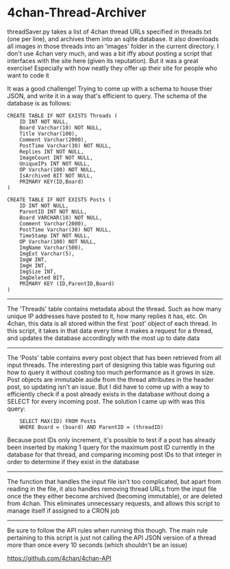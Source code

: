 # 4chan-Thread-Archiver
threadSaver.py takes a list of 4chan thread URLs specified in threads.txt (one per line), and archives them into an sqlite database. It also downloads all images in those threads into an 'images' folder in the current directory. I don't use 4chan very much, and was a bit iffy about posting a script that interfaces with the site here (given its reputation). But it was a great exercise! Especially with how neatly they offer up their site for people who want to code it

It was a good challenge! Trying to come up with a schema to house thier JSON, and write it in a way that's efficient to query. The schema of the database is as follows:

    CREATE TABLE IF NOT EXISTS Threads (
        ID INT NOT NULL, 
        Board Varchar(10) NOT NULL,
        Title Varchar(100),
        Comment Varchar(2000), 
        PostTime Varchar(30) NOT NULL, 
        Replies INT NOT NULL, 
        ImageCount INT NOT NULL,
        UniqueIPs INT NOT NULL, 
        OP Varchar(100) NOT NULL,
        IsArchived BIT NOT NULL,
        PRIMARY KEY(ID,Board)
    )
    
    CREATE TABLE IF NOT EXISTS Posts (
        ID INT NOT NULL,
        ParentID INT NOT NULL,
        Board VARCHAR(10) NOT NULL,
        Comment Varchar(2000),
        PostTime Varchar(30) NOT NULL,
        TimeStamp INT NOT NULL,
        OP Varchar(100) NOT NULL,
        ImgName Varchar(500),
        ImgExt Varchar(5),
        ImgW INT,
        ImgH INT,
        ImgSize INT,
        ImgDeleted BIT,
        PRIMARY KEY (ID,ParentID,Board)
    )

-----------------------------------------------------------------------------------------------------------------------------

The 'Threads' table contains metadata about the thread. Such as how many unique IP addresses have posted to it, how many replies it has, etc. On 4chan, this data is all stored within the first 'post' object of each thread. In this script, it takes in that data every time it makes a request for a thread, and updates the database accordingly with the most up to date data

-----------------------------------------------------------------------------------------------------------------------------

The 'Posts' table contains every post object that has been retrieved from all input threads. The interesting part of designing this table was figuring out how to query it without costing too much performance as it grows in size. Post objects are immutable aside from the thread attributes in the header post, so updating isn't an issue. But I did have to come up with a way to efficiently check if a post already exists in the database without doing a SELECT for every incoming post. The solution I came up with was this query:

        SELECT MAX(ID) FROM Posts
        WHERE Board = (board) AND ParentID = (threadID)

Because post IDs only increment, it's possible to test if a post has already been inserted by making 1 query for the maximum post ID currently in the database for that thread, and comparing incoming post IDs to that integer in order to determine if they exist in the database

-----------------------------------------------------------------------------------------------------------------------------

The function that handles the input file isn't too complicated, but apart from reading in the file, it also handles removing thread URLs from the input file once the they either become archived (becoming immutable), or are deleted from 4chan. This eliminates unnecessary requests, and allows this script to manage itself if assigned to a CRON job

-----------------------------------------------------------------------------------------------------------------------------

Be sure to follow the API rules when running this though. The main rule pertaining to this script is just not calling the API JSON version of a thread more than once every 10 seconds (which shouldn't be an issue)

https://github.com/4chan/4chan-API
